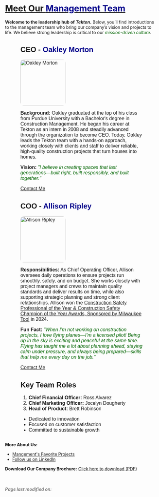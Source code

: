 
<html lang="en">
<head>
  <meta charset="UTF-8">
  <title>Our Management Team</title>
  <style>

    body {
      font-family: 'Georgia', serif;
      color: #333;
      margin: 20px;
      text-align: center;
      background-image: url('(https://media.istockphoto.com/id/579157120/vector/construction-skyline-scene-blue-background.jpg?s=612x612&w=0&k=20&c=igltrPF2-r-2onl82frfP0wk8Q_TL428NE1UErg9UBM=)');
  background-size: cover;
    }
    .team-member {
      font-family: 'Arial', sans-serif;
      font-size: 16px;
      margin-bottom: 30px;
      text-align: left;
      margin-left: auto;
      margin-right: auto;
      width: 80%;
    }
    .highlight {
      color: darkblue;
    }
    .secondary {
      color: darkgreen;
    }
    .small-text {
      font-size: 12px;
    }
    img {
      width: 150px;
      height: auto;
      border-radius: 10px;
    }
    .footer {
      font-size: 14px;
      margin-top: 50px;
      color: gray;
    }
  </style>
</head>
<body>
 
  <h1><u>Meet Our <span class="highlight">Management Team</span></u></h1>

  <p><b>Welcome to the leadership hub of <i>Tekton</i>.</b> Below, you’ll find introductions to the management team who bring our company’s vision and projects to life. We believe strong leadership is critical to our <span class="secondary"><i>mission-driven culture</i></span>.</p>

  <div class="team-member">
    <h2>CEO - <span class="highlight">Oakley Morton</span></h2>
    <img src="https://img.freepik.com/free-photo/handsome-young-businessman-suit_273609-6513.jpg?semt=ais_hybrid&w=740" alt="Oakley Morton" width= 600 height = 400>
    <p><b>Background:</b> Oakley graduated at the top of his class from Purdue University with a Bachelor's degree in Construction Management. He began his career at Tekton as an intern in 2008 and steadily advanced through the organization to become CEO. Today, Oakley leads the Tekton team with a hands-on approach, working closely with clients and staff to deliver reliable, high-quality construction projects that turn houses into homes.</p>
    <p><b>Vision:</b> <i><span class="secondary">"I believe in creating spaces that last generations—built right, built responsibly, and built together."</span></i></p>
    <a href="mailto:Oakley.Morton@tekton.com">Contact Me</a>
  </div>

  <div class="team-member">
    <h2>COO - <span class="highlight">Allison Ripley</span></h2>
    <img src="https://www.naem.org/images/default-source/articles-images/naem-2018-article-pretty-older-business-woman-successful-confidence-700x500.jpg?sfvrsn=9ecb369_6" alt="Allison Ripley" width= 600 height = 400 >
    <p><b>Responsibilities:</b> As Chief Operating Officer, Allison oversees daily operations to ensure projects run smoothly, safely, and on budget. She works closely with project managers and crews to maintain quality standards and deliver results on time, while also supporting strategic planning and strong client relationships. Allison won the <a href= "https://www.agc.org/about-us/awards-recognition-programs" target = "_blank" > Construction Safety Professional of the Year & Construction Safety Champion of the Year Awards, Sponsored by Milwaukee Tool</a> in 2024. </p>
    <p><b>Fun Fact:</b> <i><span class="secondary">"When I’m not working on construction projects, I love flying planes—I’m a licensed pilot! Being up in the sky is exciting and peaceful at the same time. Flying has taught me a lot about planning ahead, staying calm under pressure, and always being prepared—skills that help me every day on the job."</span></i></p>
    <a href="mailto:Allison.Ripley@tekton.com">Contact Me</a>
  </div>

  <div class="team-member">
    <h2>Key Team Roles</h2>
    <ol>
      <li><b>Chief Financial Officer:</b> Ross Alvarez</li>
      <li><b>Chief Marketing Officer:</b> Jocelyn Dougherty</li>
      <li><b>Head of Product:</b> Brett Robinson</li>
    </ol>
    <ul>
      <li>Dedicated to innovation</li>
      <li>Focused on customer satisfaction</li>
      <li>Committed to sustainable growth</li>
    </ul>
  </div>

  <p><b>More About Us:</b></p>
  <ul>
    <li><a href="https://purdue0-my.sharepoint.com/:w:/r/personal/edwar369_purdue_edu/Documents/MGMT%20352/Our%20Management%20Team%27s%20Favorite%20Projects.docx?d=w753ee98023314c769d557786cd3deb9e&csf=1&web=1&e=3UQ5oV">Mangement's Favorite Projects</a></li>
    <li><a href="https://www.linkedin.com/company/[YourCompany]" target="_blank">Follow us on LinkedIn</a></li>
  </ul>

  <p><b>Download Our Company Brochure:</b> <a href="files/company_brochure.pdf" download>Click here to download (PDF)</a></p>

  <div class="footer">
    <p><b><i>Page last modified on:</i></b> <script>document.write(new Date().toLocaleDateString());</script></p>
  </div>

</body>
</html>
